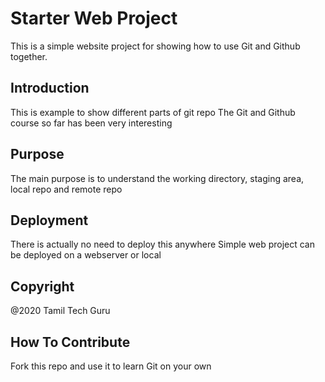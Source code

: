 # Starter Web Project

This is a simple website project for showing how to use Git and Github together.

## Introduction

This is example to show different parts of git repo
The Git and Github course so far has been very interesting

## Purpose

The main purpose is to understand the working directory, staging area, local repo and remote repo

## Deployment

There is actually no need to deploy this anywhere
Simple web project can be deployed on a webserver or local 

## Copyright

@2020 Tamil Tech Guru

## How To Contribute

Fork this repo and use it to learn Git on your own